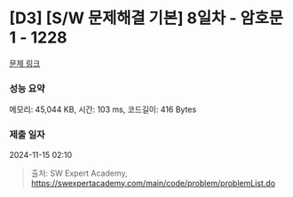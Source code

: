 # [D3] [S/W 문제해결 기본] 8일차 - 암호문1 - 1228 

[문제 링크](https://swexpertacademy.com/main/code/problem/problemDetail.do?contestProbId=AV14w-rKAHACFAYD) 

### 성능 요약

메모리: 45,044 KB, 시간: 103 ms, 코드길이: 416 Bytes

### 제출 일자

2024-11-15 02:10



> 출처: SW Expert Academy, https://swexpertacademy.com/main/code/problem/problemList.do